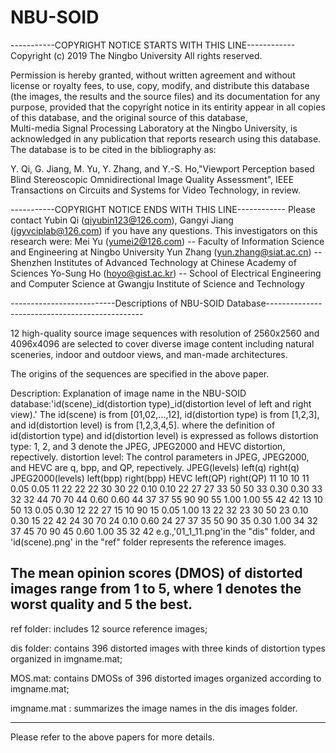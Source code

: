 # NBU-SOID
-----------COPYRIGHT NOTICE STARTS WITH THIS LINE------------
Copyright (c) 2019 The Ningbo University
All rights reserved.

Permission is hereby granted, without written agreement and without
license or royalty fees, to use, copy, modify, and distribute this
database (the images, the results and the source files) and its 
documentation for any purpose, provided that the copyright 
notice in its entirity appear in all copies of this 
database, and the original source of this database,  
Multi-media Signal Processing Laboratory at the Ningbo University,
is acknowledged in any publication that reports research using this database.
The database is to be cited in the bibliography as:

Y. Qi, G. Jiang, M. Yu, Y. Zhang, and Y.-S. Ho,"Viewport Perception based Blind Stereoscopic Omnidirectional Image Quality Assessment",
 IEEE Transactions on Circuits and Systems for Video Technology, in review.
 

-----------COPYRIGHT NOTICE ENDS WITH THIS LINE------------
Please contact Yubin Qi (qiyubin123@126.com), Gangyi Jiang (jgyvciplab@126.com) if you have any questions.
This investigators on this research were:
Mei Yu (yumei2@126.com) -- Faculty of Information Science and Engineering at Ningbo University
Yun Zhang (yun.zhang@siat.ac.cn) -- Shenzhen Institutes of Advanced Technology at Chinese Academy of Sciences
Yo-Sung Ho (hoyo@gist.ac.kr) -- School of Electrical Engineering and Computer Science at Gwangju Institute of Science and Technology

--------------------------Descriptions of NBU-SOID Database-----------------------------------------------

12 high-quality source image sequences with resolution of 2560x2560 and 4096x4096 are selected to 
cover diverse image content including natural sceneries, indoor and outdoor views, and man-made architectures. 

The origins of the sequences are specified in the above paper. 

Description:
Explanation of image name in the NBU-SOID database:'id(scene)_id(distortion type)_id(distortion level of left and right view).' 
The id(scene) is from [01,02,...,12], id(distortion type) is from [1,2,3], and id(distortion level) is from [1,2,3,4,5].
where the definition of id(distortion type) and id(distortion level) is expressed as follows
distortion type: 1, 2, and 3 denote the JPEG, JPEG2000 and HEVC distortion, repectively.
distortion level: The control parameters in JPEG, JPEG2000, and HEVC are q, bpp, and QP, repectively.
JPEG(levels)  left(q)   right(q)   JPEG2000(levels)   left(bpp)  right(bpp)      HEVC    left(QP)   right(QP)
  11            10        10            11               0.05       0.05          11        22         22
  22            30        30            22               0.10       0.10          22        27         27
  33            50        50            33               0.30       0.30          33        32         32
  44            70        70            44               0.60       0.60          44        37         37
  55            90        90            55               1.00       1.00          55        42         42
  13            10        50            13               0.05       0.30          12        22         27
  15            10        90            15               0.05       1.00          13        22         32
  23            30        50            23               0.10       0.30          15        22         42
  24            30        70            24               0.10       0.60          24        27         37
  35            50        90            35               0.30       1.00          34        32         37
  45            70        90            45               0.60       1.00          35        32         42
e.g.,'01_1_11.png'in the "dis" folder, and 
'id(scene).png' in the "ref" folder represents the reference images.

The mean opinion scores (DMOS) of distorted images range from 1 to 5, where 1 
denotes the worst quality and 5 the best. 
------------------------------------------------------------------------------------------------------
ref folder: includes 12 source reference images;
			       
dis folder: contains 396 distorted images with three kinds of distortion types organized in imgname.mat;

MOS.mat:  contains DMOSs of 396 distorted images organized according to imgname.mat;

imgname.mat : summarizes the image names in the dis images folder.

------------------------------------------------------------------------------------------------

Please refer to the above papers for more details.
